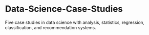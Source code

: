 # Data-Science-Case-Studies
Five case studies in data science with analysis, statistics, regression, classification, and recommendation systems.
